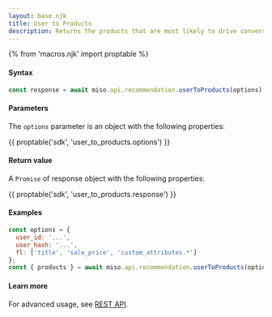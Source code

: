 ```yaml
---
layout: base.njk
title: User to Products
description: Returns the products that are most likely to drive conversion for the given user.
---
```

{% from 'macros.njk' import proptable %}

#### Syntax
```js
const response = await miso.api.recommendation.userToProducts(options);
```

#### Parameters
The `options` parameter is an object with the following properties:

{{ proptable('sdk', 'user_to_products.options') }}

#### Return value
A `Promise` of response object with the following properties:

{{ proptable('sdk', 'user_to_products.response') }}

#### Examples
```js
const options = {
  user_id: '...',
  user_hash: '...',
  fl: ['title', 'sale_price', 'custom_attributes.*']
};
const { products } = await miso.api.recommendation.userToProducts(options);
```

#### Learn more
For advanced usage, see [REST API](https://api.askmiso.com/#operation/user_to_products_v1_recommendation_user_to_products_post).
